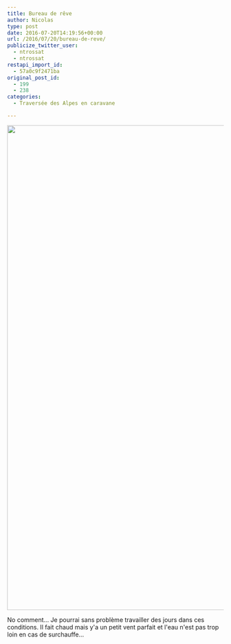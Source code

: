 ```yaml
---
title: Bureau de rêve 
author: Nicolas
type: post
date: 2016-07-20T14:19:56+00:00
url: /2016/07/20/bureau-de-reve/
publicize_twitter_user:
  - ntrossat
  - ntrossat
restapi_import_id:
  - 57a0c9f2471ba
original_post_id:
  - 199
  - 238
categories:
  - Traversée des Alpes en caravane

---
```

[<img src="http://deh0rs.com/wp-content/uploads/2016/07/wp-image-1963773065jpg.jpg" alt="" class="wp-image-198 alignnone size-full" width="2000" height="1125" />][1]

No comment... Je pourrai sans problème travailler des jours dans ces conditions. Il fait chaud mais y'a un petit vent parfait et l'eau n'est pas trop loin en cas de surchauffe...&nbsp;

 [1]: http://deh0rs.com/wp-content/uploads/2016/07/wp-image-1963773065jpg.jpg